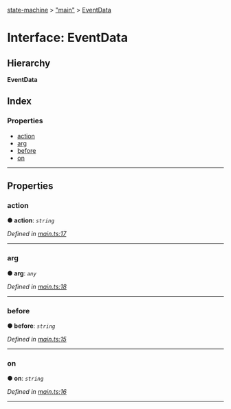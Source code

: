 [state-machine](../README.md) > ["main"](../modules/_main_.md) > [EventData](../interfaces/_main_.eventdata.md)

# Interface: EventData

## Hierarchy

**EventData**

## Index

### Properties

* [action](_main_.eventdata.md#action)
* [arg](_main_.eventdata.md#arg)
* [before](_main_.eventdata.md#before)
* [on](_main_.eventdata.md#on)

---

## Properties

<a id="action"></a>

###  action

**● action**: *`string`*

*Defined in [main.ts:17](https://github.com/TianyiLi/state-machine/blob/489acc1/src/main.ts#L17)*

___
<a id="arg"></a>

###  arg

**● arg**: *`any`*

*Defined in [main.ts:18](https://github.com/TianyiLi/state-machine/blob/489acc1/src/main.ts#L18)*

___
<a id="before"></a>

###  before

**● before**: *`string`*

*Defined in [main.ts:15](https://github.com/TianyiLi/state-machine/blob/489acc1/src/main.ts#L15)*

___
<a id="on"></a>

###  on

**● on**: *`string`*

*Defined in [main.ts:16](https://github.com/TianyiLi/state-machine/blob/489acc1/src/main.ts#L16)*

___

